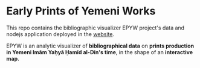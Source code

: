 # Early Prints of Yemeni Works
This repo contains the bibliographic visualizer EPYW project's data and nodejs application deployed in the [website](https://epyw.glitch.me).

EPYW is an analytic visualizer of **bibliographical data** on **prints production in Yemeni Imām Yaḥyā Ḥamīd al-Dīn's time**, in the shape of an **interactive map**.
